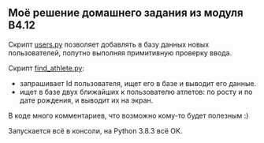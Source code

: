 
## Моё решение домашнего задания из модуля B4.12

Скрипт [users.py](https://github.com/marfikus/skillfactory-pws-practic-b4-12/blob/master/users.py) позволяет добавлять в базу данных новых пользователей, попутно выполняя примитивную проверку ввода.

Скрипт [find_athlete.py](https://github.com/marfikus/skillfactory-pws-practic-b4-12/blob/master/find_athlete.py): 
- запрашивает Id пользователя, ищет его в базе и выводит его данные.
- ищет в базе двух ближайших к пользователю атлетов: по росту и по дате рождения, и выводит их на экран.

В коде много комментариев, что возможно кому-то будет полезным :)

Запускается всё в консоли, на Python 3.8.3 всё OK.
